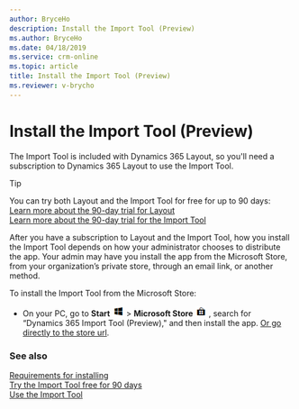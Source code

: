 ```yaml
---
author: BryceHo
description: Install the Import Tool (Preview)
ms.author: BryceHo
ms.date: 04/18/2019
ms.service: crm-online
ms.topic: article
title: Install the Import Tool (Preview)
ms.reviewer: v-brycho
---
```


# Install the Import Tool (Preview)

The Import Tool is included with Dynamics 365 Layout, so you'll need a subscription to Dynamics 365 Layout to use the Import Tool.

> [!TIP] 
> You can try both Layout and the Import Tool for free for up to 90 days:<br>[Learn more about the 90-day trial for Layout](https://docs.microsoft.com/en-us/dynamics365/mixed-reality/layout/try-layout-free)<br>[Learn more about the 90-day trial for the Import Tool](try-import-tool-free.md)

After you have a subscription to Layout and the Import Tool, how you install the Import Tool depends on how your administrator chooses 
to distribute the app. Your admin may have you install the app from the Microsoft Store, from your organization’s private store, 
through an email link, or another method.

To install the Import Tool from the Microsoft Store:

- On your PC, go to **Start** ![Start button](media/windows-button.png "Starta button") > **Microsoft Store** 
![Store button](media/store-button.png "Store button") , search for “Dynamics 365 Import Tool (Preview)," and then install the app. 
[Or go directly to the store url](https://www.microsoft.com/en-us/p/microsoft-dynamics-365-import-tool-preview/9nbf1cgb7khx?rtc=1&activetab=pivot:overviewtab).

### See also
[Requirements for installing](requirements.md)<br>
[Try the Import Tool free for 90 days](try-import-tool-free.md)<br>
[Use the Import Tool](import-tool.md)
